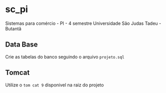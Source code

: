 # sc_pi
Sistemas para comércio - PI - 4 semestre
Universidade São Judas Tadeu - Butantã



## Data Base
Crie as tabelas do banco seguindo o arquivo `projeto.sql`

## Tomcat
Utilize o `tom cat 9` disponivel na raiz do projeto


